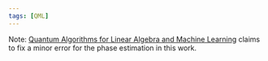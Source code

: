 ```yaml
---
tags: [QML]
---
```

Note: [Quantum Algorithms for Linear Algebra and Machine Learning](https://www2.eecs.berkeley.edu/Pubs/TechRpts/2014/EECS-2014-211.html) claims to fix a minor error for the phase estimation in this work.

